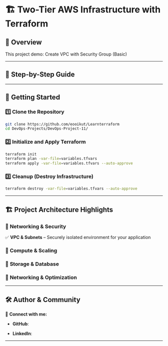 # 🏗️ Two-Tier AWS Infrastructure with Terraform  



## 📌 Overview  

This project demo: Create VPC with Security Group (Basic)  


---

## 📖 Step-by-Step Guide  


---

## 🚀 Getting Started  

### 1️⃣ Clone the Repository  

```bash
git clone https://github.com/eooikut/Learnterraform
cd DevOps-Projects/DevOps-Project-11/
```  

### 2️⃣ Initialize and Apply Terraform  

```bash
terraform init
terraform plan -var-file=variables.tfvars
terraform apply -var-file=variables.tfvars --auto-approve
```  

### 3️⃣ Cleanup (Destroy Infrastructure)  

```bash
terraform destroy -var-file=variables.tfvars --auto-approve
```  
---

## 🏗️ Project Architecture Highlights  

### 🔹 **Networking & Security**  

✅ **VPC & Subnets** – Securely isolated environment for your application  


### 🔹 **Compute & Scaling**  


### 🔹 **Storage & Database**  



### 🔹 **Networking & Optimization**  


---

## 🛠️ Author & Community  



📧 **Connect with me:**

- **GitHub**: 


- **LinkedIn**:   

---



